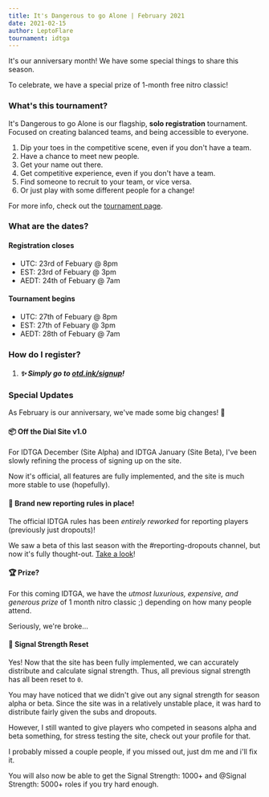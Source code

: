 ```yaml
---
title: It's Dangerous to go Alone | February 2021
date: 2021-02-15
author: LeptoFlare
tournament: idtga
---
```


It's our anniversary month! We have some special things to share this season.

To celebrate, we have a special prize of 1-month free nitro classic!

### What's this tournament?
It's Dangerous to go Alone is our flagship, **solo registration** tournament. Focused on creating balanced teams, and being accessible to everyone.

1. Dip your toes in the competitive scene, even if you don't have a team.
1. Have a chance to meet new people.
1. Get your name out there.
1. Get competitive experience, even if you don't have a team.
1. Find someone to recruit to your team, or vice versa.
1. Or just play with some different people for a change!

For more info, check out the [tournament page](https://otd.ink/idtga).

### What are the dates?
#### Registration closes
- UTC: 23rd of Febuary @ 8pm
- EST: 23rd of Febuary @ 3pm
- AEDT: 24th of Febuary @ 7am

#### Tournament begins
- UTC: 27th of Febuary @ 8pm
- EST: 27th of Febuary @ 3pm
- AEDT: 28th of Febuary @ 7am

### How do I register?
1. ##### :sparkles: Simply go to [otd.ink/signup](https://otd.ink/signup)!

### Special Updates
As February is our anniversary, we've made some big changes! :tada:

#### :package: Off the Dial Site v1.0
For IDTGA December (Site Alpha) and IDTGA January (Site Beta), I've been slowly refining the process of signing up on the site.

Now it's official, all features are fully implemented, and the site is much more stable to use (hopefully).

#### :loudspeaker: Brand new reporting rules in place!
The official IDTGA rules has been *entirely reworked* for reporting players (previously just dropouts)!

We saw a beta of this last season with the <Mention>#reporting-dropouts</Mention> channel, but now it's fully thought-out. [Take a look](https://otd.ink/idtga/rules#reporting-players)!

#### :trophy: Prize?
For this coming IDTGA, we have the *utmost luxurious, expensive, and generous prize* of 1 month nitro classic ;) depending on how many people attend.

Seriously, we're broke...

#### :signal_strength: Signal Strength Reset
Yes! Now that the site has been fully implemented, we can accurately distribute and calculate signal strength. Thus, all previous signal strength has all been reset to `0`.

You may have noticed that we didn't give out any signal strength for season alpha or beta. Since the site was in a relatively unstable place, it was hard to distribute fairly given the subs and dropouts.

However, I still wanted to give players who competed in seasons alpha and beta something, for stress testing the site, check out your profile for that.

I probably missed a couple people, if you missed out, just dm me and i'll fix it.

You will also now be able to get the <Mention>Signal Strength: 1000+</Mention> and <Mention>@Signal Strength: 5000+</Mention> roles if you try hard enough.
